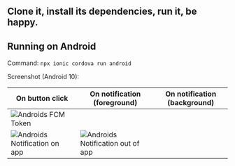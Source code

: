 ## Clone it, install its dependencies, run it, be happy.

## Running on Android

Command: `npx ionic cordova run android`

Screenshot (Android 10):

|On button click|On notification (foreground)|On notification (background)|
|-|-|-|
|![Androids FCM Token](https://user-images.githubusercontent.com/1174345/86061282-cbfce300-ba66-11ea-8ac6-43fb86daa5fd.png)
|![Androids Notification on app](https://user-images.githubusercontent.com/1174345/86060636-6c520800-ba65-11ea-98a7-84ab5d6582ad.png)|![Androids Notification out of app](https://user-images.githubusercontent.com/1174345/86060624-665c2700-ba65-11ea-932f-72ec9857e1ee.png)|

